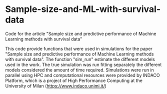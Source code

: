 # Sample-size-and-ML-with-survival-data
Code for the article "Sample size and predictive performance of Machine Learning methods with survival data"

This code provide functions that were used in simulations for the paper "Sample size and predictive performance of Machine Learning methods with survival data". 
The function "sim_run" estimate the different models used in the work.
The true simulation was run fitting separately the different models considered the amount of time required.
Simulations were run in parallel using HPC and computational resources were provided by INDACO Platform, 
which is a project of High Performance Computing at the University of Milan (https://www.indaco.unimi.it/)
